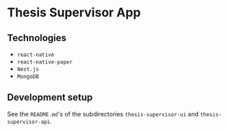 # Thesis Supervisor App

## Technologies 

* `react-native`
* `react-native-paper`
* `Nest.js`
* `MongoDB`

## Development setup

See the `README.md`'s of the subdirectories `thesis-supervisor-ui` and `thesis-supervisor-api`.
